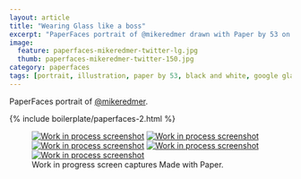 ```yaml
---
layout: article
title: "Wearing Glass like a boss"
excerpt: "PaperFaces portrait of @mikeredmer drawn with Paper by 53 on an iPad."
image: 
  feature: paperfaces-mikeredmer-twitter-lg.jpg
  thumb: paperfaces-mikeredmer-twitter-150.jpg
category: paperfaces
tags: [portrait, illustration, paper by 53, black and white, google glass]
---
```


PaperFaces portrait of [@mikeredmer](http://twitter.com/mikeredmer).

{% include boilerplate/paperfaces-2.html %}

<figure class="third">
	<a href="{{ site.url }}/images/paperfaces-mikeredmer-process-1-lg.jpg"><img src="{{ site.url }}/images/paperfaces-mikeredmer-process-1-600.jpg" alt="Work in process screenshot"></a>
	<a href="{{ site.url }}/images/paperfaces-mikeredmer-process-2-lg.jpg"><img src="{{ site.url }}/images/paperfaces-mikeredmer-process-2-600.jpg" alt="Work in process screenshot"></a>
	<a href="{{ site.url }}/images/paperfaces-mikeredmer-process-3-lg.jpg"><img src="{{ site.url }}/images/paperfaces-mikeredmer-process-3-600.jpg" alt="Work in process screenshot"></a>
	<a href="{{ site.url }}/images/paperfaces-mikeredmer-process-4-lg.jpg"><img src="{{ site.url }}/images/paperfaces-mikeredmer-process-4-600.jpg" alt="Work in process screenshot"></a>
	<a href="{{ site.url }}/images/paperfaces-mikeredmer-process-5-lg.jpg"><img src="{{ site.url }}/images/paperfaces-mikeredmer-process-5-600.jpg" alt="Work in process screenshot"></a>
	<figcaption>Work in progress screen captures Made with Paper.</figcaption>
</figure>